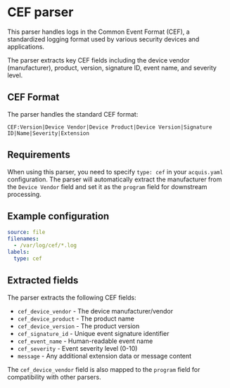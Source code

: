 # CEF parser

This parser handles logs in the Common Event Format (CEF), a standardized logging format used by various security devices and applications.

The parser extracts key CEF fields including the device vendor (manufacturer), product, version, signature ID, event name, and severity level.

## CEF Format

The parser handles the standard CEF format:

```
CEF:Version|Device Vendor|Device Product|Device Version|Signature ID|Name|Severity|Extension
```

## Requirements

When using this parser, you need to specify `type: cef` in your `acquis.yaml` configuration. The parser will automatically extract the manufacturer from the `Device Vendor` field and set it as the `program` field for downstream processing.

## Example configuration

```yaml
source: file
filenames:
  - /var/log/cef/*.log
labels:
  type: cef
```

## Extracted fields

The parser extracts the following CEF fields:

- `cef_device_vendor` - The device manufacturer/vendor
- `cef_device_product` - The product name
- `cef_device_version` - The product version
- `cef_signature_id` - Unique event signature identifier
- `cef_event_name` - Human-readable event name
- `cef_severity` - Event severity level (0-10)
- `message` - Any additional extension data or message content

The `cef_device_vendor` field is also mapped to the `program` field for compatibility with other parsers.
